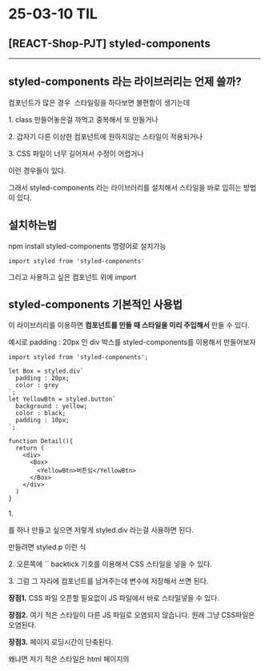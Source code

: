 # 25-03-10 TIL

## [REACT-Shop-PJT] styled-components

---
## styled-components 라는 라이브러리는 언제 쓸까?

컴포넌트가 많은 경우  스타일링을 하다보면 불편함이 생기는데

1\. class 만들어놓은걸 까먹고 중복해서 또 만들거나

2\. 갑자기 다른 이상한 컴포넌트에 원하지않는 스타일이 적용되거나

3\. CSS 파일이 너무 길어져서 수정이 어렵거나

이런 경우들이 있다.

그래서 styled-components 라는 라이브러리를 설치해서 스타일을 바로 입히는 방법이 있다.

## 설치하는법

npm install styled-components 명령어로 설치가능

```
import styled from 'styled-components'
```

그리고 사용하고 싶은 컴포넌트 위에 import

## styled-components 기본적인 사용법 

이 라이브러리를 이용하면 **컴포넌트를 만들 때 스타일을 미리 주입해서** 만들 수 있다.

예시로 padding : 20px 인 div 박스를 styled-components를 이용해서 만들어보자

```
import styled from 'styled-components';

let Box = styled.div`
  padding : 20px;
  color : grey
`;
let YellowBtn = styled.button`
  background : yellow;
  color : black;
  padding : 10px;
`;

function Detail(){
  return (
    <div>
      <Box>
        <YellowBtn>버튼임</YellowBtn>
      </Box>
    </div>
  )
}
```

1\. <div>를 하나 만들고 싶으면 저렇게 styled.div 라는걸 사용하면 된다.

<p> 만들려면 styled.p 이런 식

2\. 오른쪽에 \`\` backtick 기호를 이용해서 CSS 스타일을 넣을 수 있다. 

3\. 그럼 그 자리에 컴포넌트를 남겨주는데 변수에 저장해서 쓰면 된다. 

**장점1.** CSS 파일 오픈할 필요없이 JS 파일에서 바로 스타일넣을 수 있다.

**장점2.** 여기 적은 스타일이 다른 JS 파일로 오염되지 않습니다. 원래 그냥 CSS파일은 오염된다.

**장점3.** 페이지 로딩시간이 단축된다.

왜냐면 저기 적은 스타일은 html 페이지의 <style>태그에 넣어줘서 그렇다. 

## 사실은 일반 CSS 파일도 오염방지가 가능하다.

예를들어, App.css 파일을 만들어서 App.js에서 import해서 쓴다고 해도 

거기 적은 클래스명들은 Detail.js까지 사용가능하다. (오염됨)

프로젝트 사이즈가 작을 땐 편리하겠지만 사이즈가 커지면 관리하기 힘들어진다. 

그럴 땐 styled-components 써도 되지만 그냥 CSS파일에서도 다른 JS 파일에 간섭하지 않는 '모듈화' 기능을 제공하는데

**컴포넌트명.module.css** 

이렇게 CSS 파일을 작명하면 된다..

그리고 컴포넌트명.js 파일에서 import 해서 쓰면 그 스타일들은 컴포넌트명.js 파일에만 적용이 된다.

## 추가 문법 : props로 재활용가능

여러가지 비슷한 UI가 필요한 경우 어떻게 할까?

예를 들어 지금 노란 버튼말고 오렌지색 버튼이 필요해지면?

물론 예전 강의를 잘 되살려보면 props 이용하면 기존 컴포넌트를 살짝씩 다르게 이용할 수 있다고 했다.

그래서 여기도 props 문법 지원을 한다. 

```
import styled from 'styled-components';

let YellowBtn = styled.button`
  background : ${ props => props.bg };
  color : black;
  padding : 10px;
`;

function Detail(){
  return (
    <div>
        <YellowBtn bg="orange">오렌지색 버튼임</YellowBtn>
        <YellowBtn bg="blue">파란색 버튼임</YellowBtn>
    </div>
  )
}
```

**${ props => props.bg }** 이게 styled-components 에서의 props 뚫는 문법이다.

bg부분에 자유롭게 작명하면되고

이제 컴포넌트 쓸 때 bg라는 props를 입력가능하다.

물론 CSS 쓴다고 이게 불가능한건 아니다. class 더 만들면 되긴 하다.

**Q. 저거 ${ } 이거 무슨 문법?**

A. 자바스크립트 \`\` 백틱 따옴표 안에 적어도 문자를 만들 수 있는데

백틱으로 만든 문자 중간에 변수같은걸 넣고 싶을 때 ${ 변수명 } 이렇게 쓸 수 있다. 

**Q. props 전송시 작명={ } 이렇게 전송안하고 따옴표써도 되나요?**

A. 네

```
let YellowBtn = styled.button` 
  background : ${ props => props.bg };
  color : ${ props => props.bg == 'blue' ? 'white' : 'black' };
  padding : 10px; 
`;
```

자바스크립트 적는 공간이다보니, 이렇게 삼항연산자를 활용가능하다.

배경색에 따라서 글씨 색깔을 변화시켜서 가독성을 좋게 만들 수 있다.

## 단점이 있다면 

**단점1.** JS 파일이 매우 복잡해진다.

그리고 이 컴포넌트가 styled 인지 아니면 일반 컴포넌트인지 구분도 어렵다.

**단점2.** JS 파일 간 중복 디자인이 많이 필요하면 어쩌죠?

다른 파일에서 스타일 넣은 것들 import 해와서 쓰면 된다.

근데 그럼 CSS파일 쓰는거랑 차이가 없을 수도 있다.

**단점3.** CSS 담당하는 디자이너가 있다면 협업시 불편할텐데 

그 사람이 styled-components 문법을 모른다면 

그 사람이 CSS로 짠걸 styled-components 문법으로 다시 바꾸거나 그런 작업이 필요할 것 같다.

그래서 신기술같은거 도입시엔 언제나 미래를 생각해보아야한다.

---

출처 : 코딩애플 react 강의
